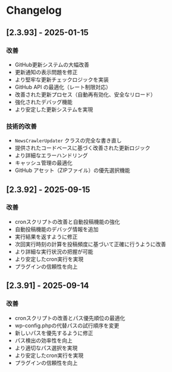 # Changelog

## [2.3.93] - 2025-01-15

### 改善
- GitHub更新システムの大幅改善
- 更新通知の表示問題を修正
- より堅牢な更新チェックロジックを実装
- GitHub API の最適化（レート制限対応）
- 改善された更新プロセス（自動再有効化、安全なリロード）
- 強化されたデバッグ機能
- より安定した更新システムを実現

### 技術的改善
- `NewsCrawlerUpdater` クラスの完全な書き直し
- 提供されたコードベースに基づく改善された更新ロジック
- より詳細なエラーハンドリング
- キャッシュ管理の最適化
- GitHub アセット（ZIPファイル）の優先選択機能

## [2.3.92] - 2025-09-15

### 改善
- cronスクリプトの改善と自動投稿機能の強化
- 自動投稿機能のデバッグ情報を追加
- 実行結果を返すように修正
- 次回実行時刻の計算を投稿頻度に基づいて正確に行うように改善
- より詳細な実行状況の把握が可能
- より安定したcron実行を実現
- プラグインの信頼性を向上

## [2.3.91] - 2025-09-14

### 改善
- cronスクリプトの改善とパス優先順位の最適化
- wp-config.phpの代替パスの試行順序を変更
- 新しいパスを優先するように修正
- パス検出の効率性を向上
- より適切なパス選択を実現
- より安定したcron実行を実現
- プラグインの信頼性を向上

